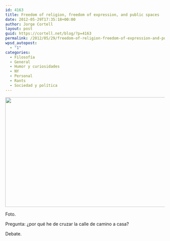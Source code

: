 ```yaml
---
id: 4163
title: Freedom of religion, freedom of expression, and public spaces
date: 2012-05-29T17:35:18+00:00
author: Jorge Cortell
layout: post
guid: https://cortell.net/blog/?p=4163
permalink: /2012/05/29/freedom-of-religion-freedom-of-expression-and-public-spaces/
wpsd_autopost:
  - "1"
categories:
  - Filosofí­a
  - General
  - Humor y curiosidades
  - NY
  - Personal
  - Rants
  - Sociedad y polí­tica
---
```

<img class="aligncenter" title="street praying" src="https://lh5.googleusercontent.com/-5vZNtvYwzoM/T8JjIzqmr5I/AAAAAAAAB6E/xfoeEfd-8HE/w876-h577-k/20120525_132753.jpg" alt="" width="526" height="346" />

Foto.

Pregunta: ¿por qué he de cruzar la calle de camino a casa?

Debate.